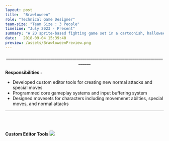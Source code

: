 ```yaml
---
layout: post
title:  "Brawloween"
role: "Technical Game Designer"
team-size: "Team Size : 3 People"
timeline: "July 2023 - Present"
summary: "A 2D sprite-based fighting game set in a cartoonish, halloween inspired world featuring new takes on classic monsters."
date:   2018-09-04 15:39:40
preview: /assets/BrawloweenPreview.png
---
```

<p align="center">____________________________________________________________________________________</p>
<p align="center">  

<b>Responsibilities :</b><br>
  - Developed custom editor tools for creating new normal attacks and special moves<br>
  - Programmed core gameplay systems and input buffering system
  - Designed movesets for characters including movemenet abilties, special moves, and normal attacks

____________________________________________________________________________________
<br><br>

<b> Custom Editor Tools</b>
<img src="/assets/BrawloweenGifs/NormalAttackCustomEditor.gif">


</p>
